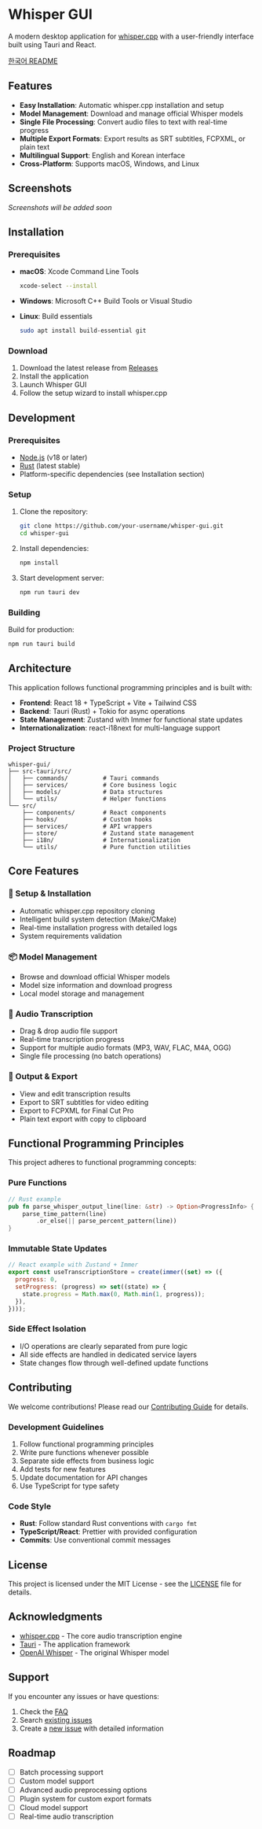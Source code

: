 # Whisper GUI

A modern desktop application for [whisper.cpp](https://github.com/ggerganov/whisper.cpp) with a user-friendly interface built using Tauri and React.

[한국어 README](README_ko.md)

## Features

- **Easy Installation**: Automatic whisper.cpp installation and setup
- **Model Management**: Download and manage official Whisper models
- **Single File Processing**: Convert audio files to text with real-time progress
- **Multiple Export Formats**: Export results as SRT subtitles, FCPXML, or plain text
- **Multilingual Support**: English and Korean interface
- **Cross-Platform**: Supports macOS, Windows, and Linux

## Screenshots

*Screenshots will be added soon*

## Installation

### Prerequisites

- **macOS**: Xcode Command Line Tools
  ```bash
  xcode-select --install
  ```

- **Windows**: Microsoft C++ Build Tools or Visual Studio

- **Linux**: Build essentials
  ```bash
  sudo apt install build-essential git
  ```

### Download

1. Download the latest release from [Releases](https://github.com/your-username/whisper-gui/releases)
2. Install the application
3. Launch Whisper GUI
4. Follow the setup wizard to install whisper.cpp

## Development

### Prerequisites

- [Node.js](https://nodejs.org/) (v18 or later)
- [Rust](https://rustup.rs/) (latest stable)
- Platform-specific dependencies (see Installation section)

### Setup

1. Clone the repository:
   ```bash
   git clone https://github.com/your-username/whisper-gui.git
   cd whisper-gui
   ```

2. Install dependencies:
   ```bash
   npm install
   ```

3. Start development server:
   ```bash
   npm run tauri dev
   ```

### Building

Build for production:
```bash
npm run tauri build
```

## Architecture

This application follows functional programming principles and is built with:

- **Frontend**: React 18 + TypeScript + Vite + Tailwind CSS
- **Backend**: Tauri (Rust) + Tokio for async operations
- **State Management**: Zustand with Immer for functional state updates
- **Internationalization**: react-i18next for multi-language support

### Project Structure

```
whisper-gui/
├── src-tauri/src/
│   ├── commands/          # Tauri commands
│   ├── services/          # Core business logic
│   ├── models/            # Data structures
│   └── utils/             # Helper functions
└── src/
    ├── components/        # React components
    ├── hooks/             # Custom hooks
    ├── services/          # API wrappers
    ├── store/             # Zustand state management
    ├── i18n/              # Internationalization
    └── utils/             # Pure function utilities
```

## Core Features

### 🔧 Setup & Installation
- Automatic whisper.cpp repository cloning
- Intelligent build system detection (Make/CMake)
- Real-time installation progress with detailed logs
- System requirements validation

### 📦 Model Management
- Browse and download official Whisper models
- Model size information and download progress
- Local model storage and management

### 🎤 Audio Transcription  
- Drag & drop audio file support
- Real-time transcription progress
- Support for multiple audio formats (MP3, WAV, FLAC, M4A, OGG)
- Single file processing (no batch operations)

### 📄 Output & Export
- View and edit transcription results
- Export to SRT subtitles for video editing
- Export to FCPXML for Final Cut Pro
- Plain text export with copy to clipboard

## Functional Programming Principles

This project adheres to functional programming concepts:

### Pure Functions
```rust
// Rust example
pub fn parse_whisper_output_line(line: &str) -> Option<ProgressInfo> {
    parse_time_pattern(line)
        .or_else(|| parse_percent_pattern(line))
}
```

### Immutable State Updates
```javascript
// React example with Zustand + Immer
export const useTranscriptionStore = create(immer((set) => ({
  progress: 0,
  setProgress: (progress) => set((state) => {
    state.progress = Math.max(0, Math.min(1, progress));
  }),
})));
```

### Side Effect Isolation
- I/O operations are clearly separated from pure logic
- All side effects are handled in dedicated service layers
- State changes flow through well-defined update functions

## Contributing

We welcome contributions! Please read our [Contributing Guide](CONTRIBUTING.md) for details.

### Development Guidelines

1. Follow functional programming principles
2. Write pure functions whenever possible
3. Separate side effects from business logic
4. Add tests for new features
5. Update documentation for API changes
6. Use TypeScript for type safety

### Code Style

- **Rust**: Follow standard Rust conventions with `cargo fmt`
- **TypeScript/React**: Prettier with provided configuration
- **Commits**: Use conventional commit messages

## License

This project is licensed under the MIT License - see the [LICENSE](LICENSE) file for details.

## Acknowledgments

- [whisper.cpp](https://github.com/ggerganov/whisper.cpp) - The core audio transcription engine
- [Tauri](https://tauri.app/) - The application framework
- [OpenAI Whisper](https://openai.com/research/whisper) - The original Whisper model

## Support

If you encounter any issues or have questions:

1. Check the [FAQ](docs/FAQ.md)
2. Search [existing issues](https://github.com/your-username/whisper-gui/issues)
3. Create a [new issue](https://github.com/your-username/whisper-gui/issues/new) with detailed information

## Roadmap

- [ ] Batch processing support
- [ ] Custom model support
- [ ] Advanced audio preprocessing options
- [ ] Plugin system for custom export formats
- [ ] Cloud model support
- [ ] Real-time audio transcription